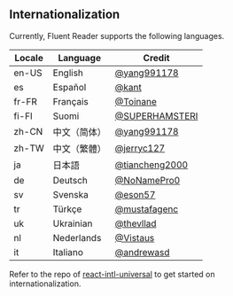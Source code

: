 ## Internationalization

Currently, Fluent Reader supports the following languages.

| Locale | Language | Credit |
| --- | --- | --- |
| en-US | English | [@yang991178](https://github.com/yang991178) |
| es | Español | [@kant](https://github.com/kant) |
| fr-FR | Français | [@Toinane](https://github.com/Toinane) |
| fi-FI | Suomi | [@SUPERHAMSTERI](https://github.com/SUPERHAMSTERI) |
| zh-CN | 中文（简体） | [@yang991178](https://github.com/yang991178) |
| zh-TW | 中文（繁體） | [@jerryc127](https://github.com/jerryc127) |
| ja | 日本語 | [@tiancheng2000](https://github.com/tiancheng2000) |
| de | Deutsch | [@NoNamePro0](https://github.com/NoNamePro0) |
| sv | Svenska | [@eson57](https://github.com/eson57) |
| tr | Türkçe | [@mustafagenc](https://github.com/mustafagenc) |
| uk | Ukrainian | [@thevllad](https://github.com/thevllad) |
| nl | Nederlands | [@Vistaus](https://github.com/Vistaus) |
| it | Italiano | [@andrewasd](https://github.com/andrewasd) |

Refer to the repo of [react-intl-universal](https://github.com/alibaba/react-intl-universal) to get started on internationalization. 
